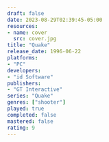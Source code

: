 ```yaml
---
draft: false
date: 2023-08-29T02:39:45-05:00
resources:
- name: cover
  src: cover.jpg
title: "Quake"
release_date: 1996-06-22
platforms:
- "PC"
developers: 
- "id Software"
publishers:
- "GT Interactive"
series: "Quake"
genres: ["shooter"]
played: true
completed: false
mastered: false
rating: 9
---
```



